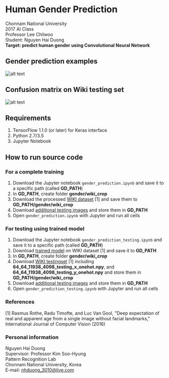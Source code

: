 # Human Gender Prediction
Chonnam National University  
2017 AI Class  
Professor Lee Chilwoo  
Student: Nguyen Hai Duong  
**Target: predict human gender using Convolutional Neural Network**

## Gender prediction examples
![alt text](https://raw.githubusercontent.com/nhduong/2017_ai_cource_project/master/imgs/1.PNG)

## Confusion matrix on Wiki testing set
![alt text](https://raw.githubusercontent.com/nhduong/2017_ai_cource_project/master/imgs/confusion_matrix.png)

## Requirements
1. TensorFlow 1.1.0 (or later) for Keras interface
2. Python 2.7/3.5
3. Jupyter Notebook
## How to run source code
### For a complete training
1. Download the Jupyter notebook `gender_prediction.ipynb` and save it to a specific path (called **GD_PATH**)
2. In **GD_PATH**, create folder **gender/wiki_crop**
3. Download the processed [WIKI dataset](https://drive.google.com/open?id=0BxINLo5jshCRYW8xODhNSlkyLTQ) [1] and save them to **GD_PATH/gender/wiki_crop**
4. Download [additional testing images](https://drive.google.com/open?id=0BxINLo5jshCRUHNNVjd1QVA4bmM) and store them in **GD_PATH**
5. Open `gender_prediction.ipynb` with Jupyter and run all cells
### For testing using trained model
1. Download the Jupyter notebook `gender_prediction_testing.ipynb` and save it to a specific path (called **GD_PATH**)
2. Download [trained model](https://drive.google.com/open?id=0BxINLo5jshCRTTcwdjdKRVFTRUU) on WIKI dataset [1] and save it to **GD_PATH**
3. In **GD_PATH**, create folder **gender/wiki_crop**
4. Download [WIKI testingset](https://drive.google.com/open?id=0BxINLo5jshCRYW8xODhNSlkyLTQ) [1] including **64_64_11938_4098_testing_x_onehot.npy**, and **64_64_11938_4098_testing_y_onehot.npy** and store them in **GD_PATH/gender/wiki_crop**
5. Download [additional testing images](https://drive.google.com/open?id=0BxINLo5jshCRUHNNVjd1QVA4bmM) and store them in **GD_PATH**
6. Open `gender_prediction_testing.ipynb` with Jupyter and run all cells

### References
[1] Rasmus Rothe, Radu Timofte, and Luc Van Gool, "Deep expectation of real and apparent age from a single image without facial landmarks," International Journal of Computer Vision (2016)

### Personal information
Nguyen Hai Duong  
Supervisor: Professor Kim Soo-Hyung  
Pattern Recognition Lab  
Chonnam National University, Korea  
E-mail: nhduong_3010@live.com